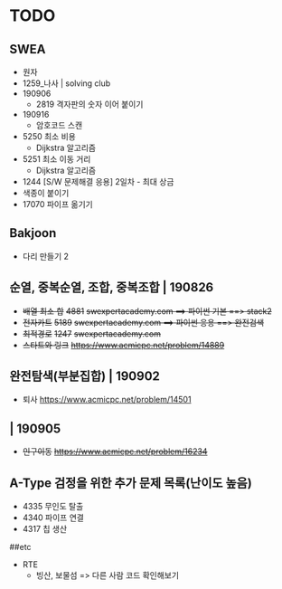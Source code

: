 # TODO

## SWEA

-   원자
-   1259_나사 | solving club
-   190906
    -   2819 격자판의 숫자 이어 붙이기
-   190916
    -   암호코드 스캔
-   5250 최소 비용
    -   Dijkstra 알고리즘
-   5251 최소 이동 거리
    -   Dijkstra 알고리즘
-   1244 [S/W 문제해결 응용] 2일차 - 최대 상금
-   색종이 붙이기
-   17070 파이프 옮기기



## Bakjoon

-    다리 만들기 2







## 순열, 중복순열, 조합, 중복조합 | 190826

-   ~~배열 최소 합~~
    ~~4881~~
    ~~swexpertacademy.com ==> 파이썬 기본 ==> stack2~~
-   ~~전자카트~~
    ~~5189~~
    ~~swexpertacademy.com ==> 파이썬 응용 ==> 완전검색~~
-   ~~최적경로~~
    ~~1247~~
    ~~swexpertacademy.com~~
-   ~~스타트와 링크~~
    ~~https://www.acmicpc.net/problem/14889~~



## 완전탐색(부분집합) | 190902

-   퇴사
    https://www.acmicpc.net/problem/14501



## | 190905

-   ~~인구이동~~
    ~~https://www.acmicpc.net/problem/16234~~



## A-Type 검정을 위한 추가 문제 목록(난이도 높음)

-   4335 무인도 탈출
-   4340 파이프 연결
-    4317 칩 생산



##etc

-   RTE
    -   빙산, 보물섬 => 다른 사람 코드 확인해보기

